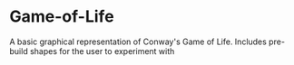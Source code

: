 # Game-of-Life
A basic graphical representation of Conway's Game of Life. Includes pre-build shapes for the user to experiment with
